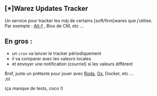## [*]Warez Updates Tracker

Un service pour tracker les màj de certains [soft/firm]wares que j’utilise.  
Par exemple : [Alt-f](https://sourceforge.net/projects/alt-f/) , Bios de CM, etc …

## En gros :

- un `cron` va lancer le tracker périodiquement
- il va comparer avec les valeurs locales
- et envoyer une notification (courriel) si les valeurs diffèrent

Bref, juste un prétexte pour jouer avec [Roda](https://github/jeremyevans/roda), [Ox](http://www.ohler.com/ox/), Docker, etc …  
;o)

(ça manque de tests, coco !)
